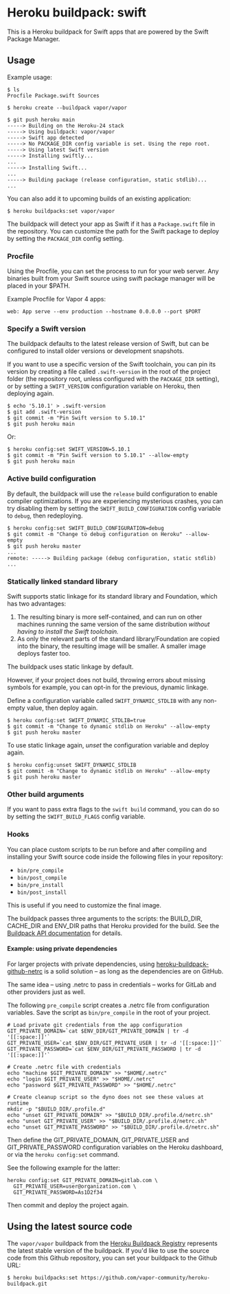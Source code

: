 # Heroku buildpack: swift

This is a Heroku buildpack for Swift apps that are powered by the Swift Package Manager.

## Usage

Example usage:

```shell
$ ls
Procfile Package.swift Sources

$ heroku create --buildpack vapor/vapor

$ git push heroku main
-----> Building on the Heroku-24 stack
-----> Using buildpack: vapor/vapor
-----> Swift app detected
-----> No PACKAGE_DIR config variable is set. Using the repo root.
-----> Using latest Swift version
-----> Installing swiftly...
...
-----> Installing Swift...
...
-----> Building package (release configuration, static stdlib)...
...
```

You can also add it to upcoming builds of an existing application:

```shell
$ heroku buildpacks:set vapor/vapor
```

The buildpack will detect your app as Swift if it has a `Package.swift` file in the
repository. You can customize the path for the Swift package to deploy by setting the
`PACKAGE_DIR` config setting.

### Procfile

Using the Procfile, you can set the process to run for your web server. Any
binaries built from your Swift source using swift package manager will
be placed in your $PATH.

Example Procfile for Vapor 4 apps:

```
web: App serve --env production --hostname 0.0.0.0 --port $PORT
```

### Specify a Swift version

The buildpack defaults to the latest release version of Swift, but can be configured to install older versions or development snapshots.

If you want to use a specific version of the Swift toolchain, you can pin its version by creating a file called `.swift-version`
in the root of the project folder (the repository root, unless configured with the `PACKAGE_DIR` setting),
or by setting a `SWIFT_VERSION` configuration variable on Heroku, then deploying again.

```shell
$ echo '5.10.1' > .swift-version
$ git add .swift-version
$ git commit -m "Pin Swift version to 5.10.1"
$ git push heroku main
```

Or:

```shell
$ heroku config:set SWIFT_VERSION=5.10.1
$ git commit -m "Pin Swift version to 5.10.1" --allow-empty
$ git push heroku main
```

### Active build configuration

By default, the buildpack will use the `release` build configuration to enable compiler optimizations. If you are experiencing mysterious crashes, you can try disabling them by setting the `SWIFT_BUILD_CONFIGURATION` config variable to `debug`, then redeploying.

```shell
$ heroku config:set SWIFT_BUILD_CONFIGURATION=debug
$ git commit -m "Change to debug configuration on Heroku" --allow-empty
$ git push heroku master
...
remote: -----> Building package (debug configuration, static stdlib)
...
```

### Statically linked standard library

Swift supports static linkage for its standard library and Foundation, which has two advantages:

1. The resulting binary is more self-contained, and can run on other machines running the same version of the same distribution _without having to install the Swift toolchain._
1. As only the relevant parts of the standard library/Foundation are copied into the binary, the resulting image will be smaller. A smaller image deploys faster too.

The buildpack uses static linkage by default.

However, if your project does not build, throwing errors about missing symbols for example, you can opt-in for the previous, dynamic linkage.

Define a configuration variable called `SWIFT_DYNAMIC_STDLIB` with any non-empty value, then deploy again.

```shell
$ heroku config:set SWIFT_DYNAMIC_STDLIB=true
$ git commit -m "Change to dynamic stdlib on Heroku" --allow-empty
$ git push heroku master
```

To use static linkage again, _unset_ the configuration variable and deploy again.

```shell
$ heroku config:unset SWIFT_DYNAMIC_STDLIB
$ git commit -m "Change to dynamic stdlib on Heroku" --allow-empty
$ git push heroku master
```

### Other build arguments

If you want to pass extra flags to the `swift build` command, you can do so by setting the `SWIFT_BUILD_FLAGS` config variable.

### Hooks

You can place custom scripts to be run before and after compiling and installing your Swift
source code inside the following files in your repository:

- `bin/pre_compile`
- `bin/post_compile`
- `bin/pre_install`
- `bin/post_install`

This is useful if you need to customize the final image.

The buildpack passes three arguments to the scripts: the BUILD_DIR, CACHE_DIR and ENV_DIR paths that Heroku provided for the build. See the [Buildpack API documentation](https://devcenter.heroku.com/articles/buildpack-api) for details.

#### Example: using private dependencies

For larger projects with private dependencies, using [heroku-buildpack-github-netrc](https://elements.heroku.com/buildpacks/heroku/heroku-buildpack-github-netrc) is a solid solution – as long as the dependencies are on GitHub.

The same idea – using .netrc to pass in credentials – works for GitLab and other providers just as well.

The following `pre_compile` script creates a .netrc file from configuration variables.
Save the script as `bin/pre_compile` in the root of your project.

    # Load private git credentials from the app configuration
    GIT_PRIVATE_DOMAIN=`cat $ENV_DIR/GIT_PRIVATE_DOMAIN | tr -d '[[:space:]]'`
    GIT_PRIVATE_USER=`cat $ENV_DIR/GIT_PRIVATE_USER | tr -d '[[:space:]]'`
    GIT_PRIVATE_PASSWORD=`cat $ENV_DIR/GIT_PRIVATE_PASSWORD | tr -d '[[:space:]]'`

    # Create .netrc file with credentials
    echo "machine $GIT_PRIVATE_DOMAIN" >> "$HOME/.netrc"
    echo "login $GIT_PRIVATE_USER" >> "$HOME/.netrc"
    echo "password $GIT_PRIVATE_PASSWORD" >> "$HOME/.netrc"

    # Create cleanup script so the dyno does not see these values at runtime
    mkdir -p "$BUILD_DIR/.profile.d"
    echo "unset GIT_PRIVATE_DOMAIN" >> "$BUILD_DIR/.profile.d/netrc.sh"
    echo "unset GIT_PRIVATE_USER" >> "$BUILD_DIR/.profile.d/netrc.sh"
    echo "unset GIT_PRIVATE_PASSWORD" >> "$BUILD_DIR/.profile.d/netrc.sh"

Then define the GIT_PRIVATE_DOMAIN, GIT_PRIVATE_USER and GIT_PRIVATE_PASSWORD configuration variables on the Heroku dashboard,
or via the `heroku config:set` command.

See the following example for the latter:

    heroku config:set GIT_PRIVATE_DOMAIN=gitlab.com \
      GIT_PRIVATE_USER=user@organization.com \
      GIT_PRIVATE_PASSWORD=As1D2f34

Then commit and deploy the project again.

## Using the latest source code

The `vapor/vapor` buildpack from the [Heroku Buildpack Registry](https://devcenter.heroku.com/articles/buildpack-registry) represents the latest stable version of the buildpack. If you'd like to use the source code from this Github repository, you can set your buildpack to the Github URL:

```shell
$ heroku buildpacks:set https://github.com/vapor-community/heroku-buildpack.git
```
